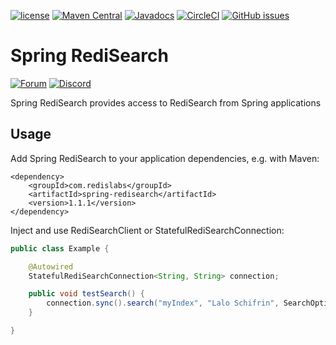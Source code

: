 [![license](https://img.shields.io/github/license/RediSearch/spring-redisearch.svg)](https://github.com/RediSearch/spring-redisearch)
[![Maven Central](https://maven-badges.herokuapp.com/maven-central/com.redislabs/spring-redisearch/badge.svg)](https://maven-badges.herokuapp.com/maven-central/com.redislabs/spring-redisearch)
[![Javadocs](https://www.javadoc.io/badge/com.redislabs/spring-redisearch.svg)](https://www.javadoc.io/doc/com.redislabs/spring-redisearch)
[![CircleCI](https://circleci.com/gh/RediSearch/spring-redisearch/tree/master.svg?style=svg)](https://circleci.com/gh/RediSearch/spring-redisearch/tree/master)
[![GitHub issues](https://img.shields.io/github/release/RediSearch/spring-redisearch.svg)](https://github.com/RediSearch/spring-redisearch/releases/latest)


# Spring RediSearch
[![Forum](https://img.shields.io/badge/Forum-RediSearch-blue)](https://forum.redislabs.com/c/modules/redisearch/)
[![Discord](https://img.shields.io/discord/697882427875393627?style=flat-square)](https://discord.gg/xTbqgTB)

Spring RediSearch provides access to RediSearch from Spring applications

## Usage
Add Spring RediSearch to your application dependencies, e.g. with Maven:
```
<dependency>
    <groupId>com.redislabs</groupId>
    <artifactId>spring-redisearch</artifactId>
    <version>1.1.1</version>
</dependency>
```

Inject and use RediSearchClient or StatefulRediSearchConnection:
```java
public class Example {

	@Autowired
	StatefulRediSearchConnection<String, String> connection;

	public void testSearch() {
		connection.sync().search("myIndex", "Lalo Schifrin", SearchOptions.builder().build());
	}

}
```
